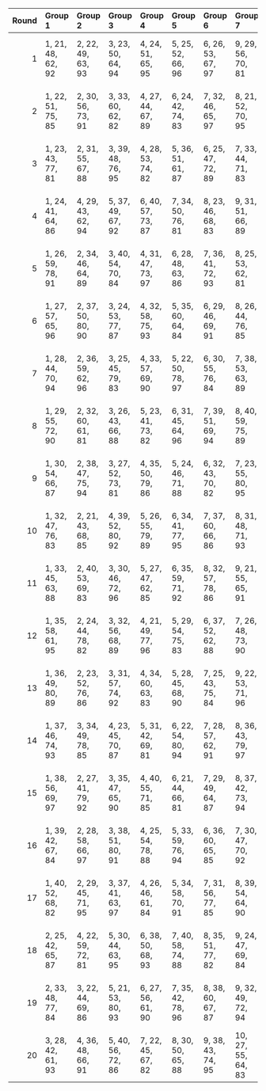 |   Round | Group 1           | Group 2           | Group 3           | Group 4           | Group 5           | Group 6           | Group 7            | Group 8            | Group 9            | Group 10           | Group 11           | Group 12           | Group 13           | Group 14           | Group 15           | Group 16           | Group 17           | Group 18       | Group 19       | Group 20       |
|--------:|:------------------|:------------------|:------------------|:------------------|:------------------|:------------------|:-------------------|:-------------------|:-------------------|:-------------------|:-------------------|:-------------------|:-------------------|:-------------------|:-------------------|:-------------------|:-------------------|:---------------|:---------------|:---------------|
|       1 | 1, 21, 48, 62, 92 | 2, 22, 49, 63, 93 | 3, 23, 50, 64, 94 | 4, 24, 51, 65, 95 | 5, 25, 52, 66, 96 | 6, 26, 53, 67, 97 | 9, 29, 56, 70, 81  | 10, 30, 57, 71, 82 | 11, 31, 58, 72, 83 | 12, 32, 59, 73, 84 | 13, 33, 41, 74, 85 | 14, 34, 42, 75, 86 | 15, 35, 43, 76, 87 | 16, 36, 44, 77, 88 | 17, 37, 45, 78, 89 | 18, 38, 46, 79, 90 | 19, 39, 47, 61, 91 | 7, 27, 54, 68  | 8, 28, 55, 69  | 20, 40, 60, 80 |
|       2 | 1, 22, 51, 75, 85 | 2, 30, 56, 73, 91 | 3, 33, 60, 62, 82 | 4, 27, 44, 67, 89 | 6, 24, 42, 74, 83 | 7, 32, 46, 65, 97 | 8, 21, 52, 70, 95  | 9, 40, 41, 76, 90  | 10, 37, 53, 79, 84 | 11, 26, 49, 71, 86 | 12, 34, 54, 69, 92 | 14, 31, 59, 68, 87 | 15, 39, 45, 66, 93 | 17, 36, 58, 64, 81 | 18, 25, 55, 63, 94 | 19, 35, 48, 80, 88 | 20, 29, 50, 61, 96 | 5, 38, 57, 77  | 13, 23, 47, 78 | 16, 28, 43, 72 |
|       3 | 1, 23, 43, 77, 81 | 2, 31, 55, 67, 88 | 3, 39, 48, 76, 95 | 4, 28, 53, 74, 82 | 5, 36, 51, 61, 87 | 6, 25, 47, 72, 89 | 7, 33, 44, 71, 83  | 8, 24, 56, 80, 96  | 9, 30, 59, 64, 93  | 11, 22, 60, 70, 90 | 12, 35, 52, 75, 97 | 14, 32, 50, 63, 91 | 15, 21, 54, 73, 86 | 16, 29, 41, 78, 84 | 18, 26, 42, 68, 92 | 19, 34, 57, 79, 94 | 20, 37, 58, 69, 85 | 10, 38, 45, 62 | 13, 27, 46, 66 | 17, 40, 49, 65 |
|       4 | 1, 24, 41, 64, 86 | 4, 29, 43, 62, 94 | 5, 37, 49, 67, 92 | 6, 40, 57, 73, 87 | 7, 34, 50, 76, 81 | 8, 23, 46, 68, 83 | 9, 31, 51, 66, 89  | 10, 39, 44, 75, 96 | 11, 28, 56, 65, 84 | 12, 36, 42, 63, 90 | 13, 25, 59, 69, 95 | 14, 33, 55, 61, 97 | 15, 22, 52, 79, 91 | 16, 32, 45, 80, 85 | 17, 38, 48, 72, 82 | 18, 27, 53, 70, 88 | 20, 26, 47, 77, 93 | 2, 35, 54, 74  | 3, 21, 58, 71  | 19, 30, 60, 78 |
|       5 | 1, 26, 59, 78, 91 | 2, 34, 46, 64, 89 | 3, 40, 54, 70, 84 | 4, 31, 47, 73, 97 | 6, 28, 48, 63, 86 | 7, 36, 41, 72, 93 | 8, 25, 53, 62, 81  | 9, 33, 58, 79, 87  | 10, 22, 56, 66, 92 | 11, 30, 52, 77, 94 | 12, 38, 49, 76, 88 | 13, 29, 42, 80, 82 | 15, 24, 50, 67, 85 | 16, 27, 60, 75, 95 | 17, 21, 57, 61, 83 | 19, 37, 55, 68, 96 | 20, 23, 44, 74, 90 | 5, 39, 43, 65  | 14, 35, 45, 69 | 18, 32, 51, 71 |
|       6 | 1, 27, 57, 65, 96 | 2, 37, 50, 80, 90 | 3, 24, 53, 77, 87 | 4, 32, 58, 75, 93 | 5, 35, 60, 64, 84 | 6, 29, 46, 69, 91 | 8, 26, 44, 76, 85  | 10, 23, 54, 72, 97 | 11, 40, 43, 78, 92 | 12, 39, 55, 62, 86 | 13, 28, 51, 73, 88 | 14, 36, 56, 71, 94 | 15, 25, 49, 61, 82 | 16, 33, 42, 70, 89 | 17, 22, 47, 68, 95 | 18, 30, 45, 74, 81 | 19, 38, 41, 66, 83 | 7, 21, 59, 79  | 9, 34, 48, 67  | 20, 31, 52, 63 |
|       7 | 1, 28, 44, 70, 94 | 2, 36, 59, 62, 96 | 3, 25, 45, 79, 83 | 4, 33, 57, 69, 90 | 5, 22, 50, 78, 97 | 6, 30, 55, 76, 84 | 7, 38, 53, 63, 89  | 8, 27, 49, 74, 91  | 9, 35, 46, 73, 85  | 11, 32, 42, 66, 95 | 12, 21, 47, 64, 82 | 13, 24, 60, 72, 92 | 16, 34, 52, 65, 93 | 17, 23, 56, 75, 88 | 18, 31, 43, 61, 86 | 19, 40, 51, 67, 81 | 20, 39, 41, 71, 87 | 10, 26, 58, 80 | 14, 37, 54, 77 | 15, 29, 48, 68 |
|       8 | 1, 29, 55, 72, 90 | 2, 32, 60, 61, 81 | 3, 26, 43, 66, 88 | 5, 23, 41, 73, 82 | 6, 31, 45, 64, 96 | 7, 39, 51, 69, 94 | 8, 40, 59, 75, 89  | 9, 36, 52, 78, 83  | 10, 25, 48, 70, 85 | 11, 33, 53, 68, 91 | 13, 30, 58, 67, 86 | 14, 38, 44, 65, 92 | 15, 27, 42, 71, 97 | 17, 24, 54, 62, 93 | 18, 34, 47, 80, 87 | 19, 21, 50, 74, 84 | 20, 28, 49, 79, 95 | 4, 37, 56, 76  | 12, 22, 46, 77 | 16, 35, 57, 63 |
|       9 | 1, 30, 54, 66, 87 | 2, 38, 47, 75, 94 | 3, 27, 52, 73, 81 | 4, 35, 50, 79, 86 | 5, 24, 46, 71, 88 | 6, 32, 43, 70, 82 | 7, 23, 55, 80, 95  | 8, 29, 58, 63, 92  | 10, 21, 60, 69, 89 | 11, 34, 51, 74, 96 | 13, 31, 49, 62, 90 | 14, 39, 53, 72, 85 | 15, 28, 59, 77, 83 | 16, 40, 48, 64, 97 | 17, 25, 41, 67, 91 | 18, 33, 56, 78, 93 | 20, 36, 57, 68, 84 | 9, 37, 44, 61  | 12, 26, 45, 65 | 19, 22, 42, 76 |
|      10 | 1, 32, 47, 76, 83 | 2, 21, 43, 68, 85 | 4, 39, 52, 80, 92 | 5, 26, 55, 79, 89 | 6, 34, 41, 77, 95 | 7, 37, 60, 66, 86 | 8, 31, 48, 71, 93  | 10, 28, 46, 78, 87 | 11, 36, 50, 69, 82 | 13, 40, 45, 61, 94 | 14, 22, 57, 64, 88 | 15, 30, 53, 75, 90 | 16, 38, 58, 73, 96 | 17, 27, 51, 63, 84 | 18, 35, 44, 72, 91 | 19, 24, 49, 70, 97 | 20, 33, 54, 65, 81 | 3, 29, 59, 67  | 9, 23, 42, 62  | 12, 25, 56, 74 |
|      11 | 1, 33, 45, 63, 88 | 2, 40, 53, 69, 83 | 3, 30, 46, 72, 96 | 5, 27, 47, 62, 85 | 6, 35, 59, 71, 92 | 8, 32, 57, 78, 86 | 9, 21, 55, 65, 91  | 10, 29, 51, 76, 93 | 11, 37, 48, 75, 87 | 12, 28, 41, 80, 81 | 13, 34, 44, 68, 97 | 14, 23, 49, 66, 84 | 15, 26, 60, 74, 94 | 16, 39, 56, 79, 82 | 18, 36, 54, 67, 95 | 19, 25, 58, 77, 90 | 20, 22, 43, 73, 89 | 4, 38, 42, 64  | 7, 24, 52, 61  | 17, 31, 50, 70 |
|      12 | 1, 35, 58, 61, 95 | 2, 24, 44, 78, 82 | 3, 32, 56, 68, 89 | 4, 21, 49, 77, 96 | 5, 29, 54, 75, 83 | 6, 37, 52, 62, 88 | 7, 26, 48, 73, 90  | 8, 34, 45, 72, 84  | 9, 25, 57, 80, 97  | 10, 31, 41, 65, 94 | 11, 39, 46, 63, 81 | 12, 23, 60, 71, 91 | 15, 33, 51, 64, 92 | 16, 22, 55, 74, 87 | 17, 30, 42, 79, 85 | 19, 27, 43, 69, 93 | 20, 38, 59, 70, 86 | 13, 36, 53, 76 | 14, 28, 47, 67 | 18, 40, 50, 66 |
|      13 | 1, 36, 49, 80, 89 | 2, 23, 52, 76, 86 | 3, 31, 57, 74, 92 | 4, 34, 60, 63, 83 | 5, 28, 45, 68, 90 | 7, 25, 43, 75, 84 | 9, 22, 53, 71, 96  | 10, 40, 42, 77, 91 | 11, 38, 54, 61, 85 | 12, 27, 50, 72, 87 | 13, 35, 55, 70, 93 | 14, 24, 48, 79, 81 | 15, 32, 41, 69, 88 | 16, 21, 46, 67, 94 | 18, 37, 59, 65, 82 | 19, 26, 56, 64, 95 | 20, 30, 51, 62, 97 | 6, 39, 58, 78  | 8, 33, 47, 66  | 17, 29, 44, 73 |
|      14 | 1, 37, 46, 74, 93 | 3, 34, 49, 78, 85 | 4, 23, 45, 70, 87 | 5, 31, 42, 69, 81 | 6, 22, 54, 80, 94 | 7, 28, 57, 62, 91 | 8, 36, 43, 79, 97  | 9, 39, 60, 68, 88  | 10, 33, 50, 73, 95 | 12, 30, 48, 61, 89 | 13, 38, 52, 71, 84 | 14, 27, 58, 76, 82 | 15, 40, 47, 63, 96 | 16, 24, 59, 66, 90 | 17, 32, 55, 77, 92 | 19, 29, 53, 65, 86 | 20, 35, 56, 67, 83 | 2, 26, 51, 72  | 11, 25, 44, 64 | 18, 21, 41, 75 |
|      15 | 1, 38, 56, 69, 97 | 2, 27, 41, 79, 92 | 3, 35, 47, 65, 90 | 4, 40, 55, 71, 85 | 6, 21, 44, 66, 81 | 7, 29, 49, 64, 87 | 8, 37, 42, 73, 94  | 9, 26, 54, 63, 82  | 10, 34, 59, 61, 88 | 11, 23, 57, 67, 93 | 12, 31, 53, 78, 95 | 13, 39, 50, 77, 89 | 14, 30, 43, 80, 83 | 16, 25, 51, 68, 86 | 17, 28, 60, 76, 96 | 18, 22, 58, 62, 84 | 20, 24, 45, 75, 91 | 5, 32, 48, 74  | 15, 36, 46, 70 | 19, 33, 52, 72 |
|      16 | 1, 39, 42, 67, 84 | 2, 28, 58, 66, 97 | 3, 38, 51, 80, 91 | 4, 25, 54, 78, 88 | 5, 33, 59, 76, 94 | 6, 36, 60, 65, 85 | 7, 30, 47, 70, 92  | 9, 27, 45, 77, 86  | 10, 35, 49, 68, 81 | 12, 40, 44, 79, 93 | 13, 21, 56, 63, 87 | 14, 29, 52, 74, 89 | 15, 37, 57, 72, 95 | 16, 26, 50, 62, 83 | 17, 34, 43, 71, 90 | 18, 23, 48, 69, 96 | 19, 31, 46, 75, 82 | 8, 22, 41, 61  | 11, 24, 55, 73 | 20, 32, 53, 64 |
|      17 | 1, 40, 52, 68, 82 | 2, 29, 45, 71, 95 | 3, 37, 41, 63, 97 | 4, 26, 46, 61, 84 | 5, 34, 58, 70, 91 | 7, 31, 56, 77, 85 | 8, 39, 54, 64, 90  | 9, 28, 50, 75, 92  | 10, 36, 47, 74, 86 | 12, 33, 43, 67, 96 | 13, 22, 48, 65, 83 | 14, 25, 60, 73, 93 | 15, 38, 55, 78, 81 | 17, 35, 53, 66, 94 | 18, 24, 57, 76, 89 | 19, 32, 44, 62, 87 | 20, 21, 42, 72, 88 | 6, 23, 51, 79  | 11, 27, 59, 80 | 16, 30, 49, 69 |
|      18 | 2, 25, 42, 65, 87 | 4, 22, 59, 72, 81 | 5, 30, 44, 63, 95 | 6, 38, 50, 68, 93 | 7, 40, 58, 74, 88 | 8, 35, 51, 77, 82 | 9, 24, 47, 69, 84  | 10, 32, 52, 67, 90 | 11, 21, 45, 76, 97 | 12, 29, 57, 66, 85 | 13, 37, 43, 64, 91 | 14, 26, 41, 70, 96 | 16, 23, 53, 61, 92 | 17, 33, 46, 80, 86 | 18, 39, 49, 73, 83 | 19, 28, 54, 71, 89 | 20, 27, 48, 78, 94 | 1, 31, 60, 79  | 3, 36, 55, 75  | 15, 34, 56, 62 |
|      19 | 2, 33, 48, 77, 84 | 3, 22, 44, 69, 86 | 5, 21, 53, 80, 93 | 6, 27, 56, 61, 90 | 7, 35, 42, 78, 96 | 8, 38, 60, 67, 87 | 9, 32, 49, 72, 94  | 11, 29, 47, 79, 88 | 12, 37, 51, 70, 83 | 13, 26, 57, 75, 81 | 14, 40, 46, 62, 95 | 15, 23, 58, 65, 89 | 16, 31, 54, 76, 91 | 17, 39, 59, 74, 97 | 18, 28, 52, 64, 85 | 19, 36, 45, 73, 92 | 20, 34, 55, 66, 82 | 1, 25, 50, 71  | 4, 30, 41, 68  | 10, 24, 43, 63 |
|      20 | 3, 28, 42, 61, 93 | 4, 36, 48, 66, 91 | 5, 40, 56, 72, 86 | 7, 22, 45, 67, 82 | 8, 30, 50, 65, 88 | 9, 38, 43, 74, 95 | 10, 27, 55, 64, 83 | 11, 35, 41, 62, 89 | 12, 24, 58, 68, 94 | 13, 32, 54, 79, 96 | 14, 21, 51, 78, 90 | 15, 31, 44, 80, 84 | 16, 37, 47, 71, 81 | 17, 26, 52, 69, 87 | 18, 29, 60, 77, 97 | 19, 23, 59, 63, 85 | 20, 25, 46, 76, 92 | 1, 34, 53, 73  | 2, 39, 57, 70  | 6, 33, 49, 75  |